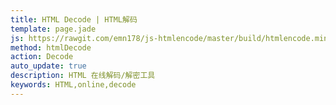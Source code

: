 ```yaml
---
title: HTML Decode | HTML解码
template: page.jade
js: https://rawgit.com/emn178/js-htmlencode/master/build/htmlencode.min.js
method: htmlDecode
action: Decode
auto_update: true
description: HTML 在线解码/解密工具
keywords: HTML,online,decode
---
```

